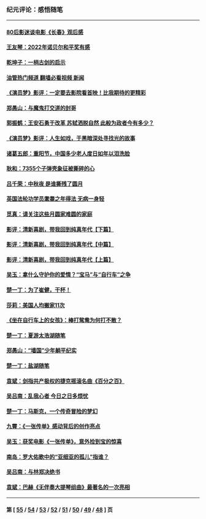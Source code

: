 ### 纪元评论：感悟随笔
---
#### [80后影迷谈电影《长春》观后感](../../pages/nsc1035/n13852708.md?11070330) 
#### [王友琴：2022年诺贝尔和平奖有感](../../pages/nsc1035/n13848079.md?11070330) 
#### [乾坤子：一柄古剑的启示](../../pages/nsc1035/n13841954.md?11070330) 
#### [油管热门频道 翻墙必看视频 新闻](ok?11070330)
#### [《演员梦》影评：一定要去影院看首映！比我期待的更精彩](../../pages/nsc1035/n13840865.md?11070330) 
#### [郑愚山：与魔鬼打交道的封哥](../../pages/nsc1035/n13840314.md?11070330) 
#### [郭振鹤：王安石勇于改革 苏轼洒脱自然 此般为政者今有多少？](../../pages/nsc1035/n13836901.md?11070330) 
#### [《演员梦》影评：人生如戏，于黑暗深处寻找光的故事](../../pages/nsc1035/n13832182.md?11070330) 
#### [诸葛五郎：重阳节，中国多少老人度日如年以泪洗脸](../../pages/nsc1035/n13831696.md?11070330) 
#### [耿和：7355个子弹壳象征被撕碎的心](../../pages/nsc1035/n13830612.md?11070330) 
#### [吕千荣：中秋夜 是谁撕残了圆月](../../pages/nsc1035/n13824365.md?11070330) 
#### [英国法轮功学员耄耋之年得法 无病一身轻](../../pages/nsc1035/n13821415.md?11070330) 
#### [觅真：请关注这些月圆家难圆的家庭](../../pages/nsc1035/n13817374.md?11070330) 
#### [影评：清新喜剧，带我回到纯真年代【下篇】](../../pages/nsc1035/n13806698.md?11070330) 
#### [影评：清新喜剧，带我回到纯真年代【中篇】](../../pages/nsc1035/n13806120.md?11070330) 
#### [影评：清新喜剧，带我回到纯真年代【上篇】](../../pages/nsc1035/n13805467.md?11070330) 
#### [吴玉：拿什么守护你的爱情？“宝马”与“自行车”之争](../../pages/nsc1035/n13804482.md?11070330) 
#### [楚一丁：为了崔健，干杯！](../../pages/nsc1035/n13802006.md?11070330) 
#### [莎莉：美国人均搬家11次](../../pages/nsc1035/n13801777.md?11070330) 
#### [《坐在自行车上的女孩》：棒打鸳鸯为何打不散？](../../pages/nsc1035/n13799272.md?11070330) 
#### [楚一丁：夏游太浩湖随笔](../../pages/nsc1035/n13796515.md?11070330) 
#### [郑愚山：“墙国”少年躺平纪实](../../pages/nsc1035/n13796701.md?11070330) 
#### [楚一丁：盐湖随笔](../../pages/nsc1035/n13796541.md?11070330) 
#### [袁斌：剑指共产极权的捷克摇滚名曲《百分之百》](../../pages/nsc1035/n13777612.md?11070330) 
#### [吴吕南：乱我心者 今日之日多烦忧](../../pages/nsc1035/n13777510.md?11070330) 
#### [楚一丁：马斯克，一个传奇冒险的梦幻](../../pages/nsc1035/n13777160.md?11070330) 
#### [九霄：《一张传单》感动背后的创作亮点](../../pages/nsc1035/n13773830.md?11070330) 
#### [吴玉：获奖电影《一张传单》，意外捡到宝的惊喜](../../pages/nsc1035/n13772014.md?11070330) 
#### [南岛：罗大佑歌中的“亚细亚的孤儿”指谁？](../../pages/nsc1035/n13765051.md?11070330) 
#### [吴吕南：与林郑决绝书](../../pages/nsc1035/n13764053.md?11070330) 
#### [袁斌：巴赫《无伴奏大提琴组曲》最著名的一次亮相](../../pages/nsc1035/n13762193.md?11070330) 

---
#### 第 [ [55](./55.md?11070330) / [54](./54.md?11070330) / [53](./53.md?11070330) / [52](./52.md?11070330) / [51](./51.md?11070330) / [50](./50.md?11070330) / [49](./49.md?11070330) / [48](./48.md?11070330) ] 页
